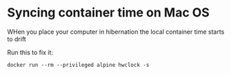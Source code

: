 # Syncing container time on Mac OS

WHen you place your computer in hibernation the local container time starts to drift

Run this to fix it:

```
docker run --rm --privileged alpine hwclock -s
```
